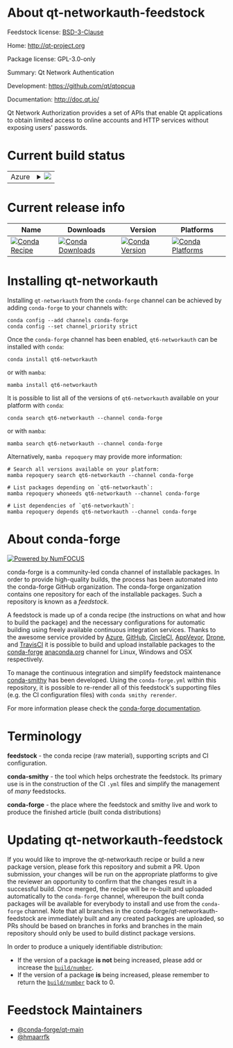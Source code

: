 About qt-networkauth-feedstock
==============================

Feedstock license: [BSD-3-Clause](https://github.com/conda-forge/qt-networkauth-feedstock/blob/main/LICENSE.txt)

Home: http://qt-project.org

Package license: GPL-3.0-only

Summary: Qt Network Authentication

Development: https://github.com/qt/qtopcua

Documentation: http://doc.qt.io/

Qt Network Authorization provides a set of APIs that enable Qt applications
to obtain limited access to online accounts and HTTP services without
exposing users' passwords.


Current build status
====================


<table>
    
  <tr>
    <td>Azure</td>
    <td>
      <details>
        <summary>
          <a href="https://dev.azure.com/conda-forge/feedstock-builds/_build/latest?definitionId=23373&branchName=main">
            <img src="https://dev.azure.com/conda-forge/feedstock-builds/_apis/build/status/qt-networkauth-feedstock?branchName=main">
          </a>
        </summary>
        <table>
          <thead><tr><th>Variant</th><th>Status</th></tr></thead>
          <tbody><tr>
              <td>linux_64</td>
              <td>
                <a href="https://dev.azure.com/conda-forge/feedstock-builds/_build/latest?definitionId=23373&branchName=main">
                  <img src="https://dev.azure.com/conda-forge/feedstock-builds/_apis/build/status/qt-networkauth-feedstock?branchName=main&jobName=linux&configuration=linux%20linux_64_" alt="variant">
                </a>
              </td>
            </tr><tr>
              <td>osx_64</td>
              <td>
                <a href="https://dev.azure.com/conda-forge/feedstock-builds/_build/latest?definitionId=23373&branchName=main">
                  <img src="https://dev.azure.com/conda-forge/feedstock-builds/_apis/build/status/qt-networkauth-feedstock?branchName=main&jobName=osx&configuration=osx%20osx_64_" alt="variant">
                </a>
              </td>
            </tr><tr>
              <td>win_64</td>
              <td>
                <a href="https://dev.azure.com/conda-forge/feedstock-builds/_build/latest?definitionId=23373&branchName=main">
                  <img src="https://dev.azure.com/conda-forge/feedstock-builds/_apis/build/status/qt-networkauth-feedstock?branchName=main&jobName=win&configuration=win%20win_64_" alt="variant">
                </a>
              </td>
            </tr>
          </tbody>
        </table>
      </details>
    </td>
  </tr>
</table>

Current release info
====================

| Name | Downloads | Version | Platforms |
| --- | --- | --- | --- |
| [![Conda Recipe](https://img.shields.io/badge/recipe-qt6--networkauth-green.svg)](https://anaconda.org/conda-forge/qt6-networkauth) | [![Conda Downloads](https://img.shields.io/conda/dn/conda-forge/qt6-networkauth.svg)](https://anaconda.org/conda-forge/qt6-networkauth) | [![Conda Version](https://img.shields.io/conda/vn/conda-forge/qt6-networkauth.svg)](https://anaconda.org/conda-forge/qt6-networkauth) | [![Conda Platforms](https://img.shields.io/conda/pn/conda-forge/qt6-networkauth.svg)](https://anaconda.org/conda-forge/qt6-networkauth) |

Installing qt-networkauth
=========================

Installing `qt-networkauth` from the `conda-forge` channel can be achieved by adding `conda-forge` to your channels with:

```
conda config --add channels conda-forge
conda config --set channel_priority strict
```

Once the `conda-forge` channel has been enabled, `qt6-networkauth` can be installed with `conda`:

```
conda install qt6-networkauth
```

or with `mamba`:

```
mamba install qt6-networkauth
```

It is possible to list all of the versions of `qt6-networkauth` available on your platform with `conda`:

```
conda search qt6-networkauth --channel conda-forge
```

or with `mamba`:

```
mamba search qt6-networkauth --channel conda-forge
```

Alternatively, `mamba repoquery` may provide more information:

```
# Search all versions available on your platform:
mamba repoquery search qt6-networkauth --channel conda-forge

# List packages depending on `qt6-networkauth`:
mamba repoquery whoneeds qt6-networkauth --channel conda-forge

# List dependencies of `qt6-networkauth`:
mamba repoquery depends qt6-networkauth --channel conda-forge
```


About conda-forge
=================

[![Powered by
NumFOCUS](https://img.shields.io/badge/powered%20by-NumFOCUS-orange.svg?style=flat&colorA=E1523D&colorB=007D8A)](https://numfocus.org)

conda-forge is a community-led conda channel of installable packages.
In order to provide high-quality builds, the process has been automated into the
conda-forge GitHub organization. The conda-forge organization contains one repository
for each of the installable packages. Such a repository is known as a *feedstock*.

A feedstock is made up of a conda recipe (the instructions on what and how to build
the package) and the necessary configurations for automatic building using freely
available continuous integration services. Thanks to the awesome service provided by
[Azure](https://azure.microsoft.com/en-us/services/devops/), [GitHub](https://github.com/),
[CircleCI](https://circleci.com/), [AppVeyor](https://www.appveyor.com/),
[Drone](https://cloud.drone.io/welcome), and [TravisCI](https://travis-ci.com/)
it is possible to build and upload installable packages to the
[conda-forge](https://anaconda.org/conda-forge) [anaconda.org](https://anaconda.org/)
channel for Linux, Windows and OSX respectively.

To manage the continuous integration and simplify feedstock maintenance
[conda-smithy](https://github.com/conda-forge/conda-smithy) has been developed.
Using the ``conda-forge.yml`` within this repository, it is possible to re-render all of
this feedstock's supporting files (e.g. the CI configuration files) with ``conda smithy rerender``.

For more information please check the [conda-forge documentation](https://conda-forge.org/docs/).

Terminology
===========

**feedstock** - the conda recipe (raw material), supporting scripts and CI configuration.

**conda-smithy** - the tool which helps orchestrate the feedstock.
                   Its primary use is in the construction of the CI ``.yml`` files
                   and simplify the management of *many* feedstocks.

**conda-forge** - the place where the feedstock and smithy live and work to
                  produce the finished article (built conda distributions)


Updating qt-networkauth-feedstock
=================================

If you would like to improve the qt-networkauth recipe or build a new
package version, please fork this repository and submit a PR. Upon submission,
your changes will be run on the appropriate platforms to give the reviewer an
opportunity to confirm that the changes result in a successful build. Once
merged, the recipe will be re-built and uploaded automatically to the
`conda-forge` channel, whereupon the built conda packages will be available for
everybody to install and use from the `conda-forge` channel.
Note that all branches in the conda-forge/qt-networkauth-feedstock are
immediately built and any created packages are uploaded, so PRs should be based
on branches in forks and branches in the main repository should only be used to
build distinct package versions.

In order to produce a uniquely identifiable distribution:
 * If the version of a package **is not** being increased, please add or increase
   the [``build/number``](https://docs.conda.io/projects/conda-build/en/latest/resources/define-metadata.html#build-number-and-string).
 * If the version of a package **is** being increased, please remember to return
   the [``build/number``](https://docs.conda.io/projects/conda-build/en/latest/resources/define-metadata.html#build-number-and-string)
   back to 0.

Feedstock Maintainers
=====================

* [@conda-forge/qt-main](https://github.com/orgs/conda-forge/teams/qt-main/)
* [@hmaarrfk](https://github.com/hmaarrfk/)


<!-- dummy commit to enable rerendering -->

